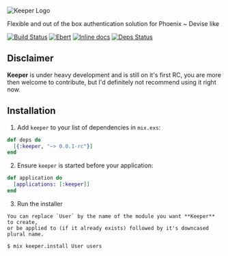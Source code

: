 ![Keeper Logo](http://joaomdmoura.com/assets/new_keeper.png)

Flexible and out of the box authentication solution for Phoenix ~ Devise like

[![Build Status](https://travis-ci.org/joaomdmoura/keeper.svg?branch=master)](https://travis-ci.org/joaomdmoura/keeper)
[![Ebert](https://ebertapp.io/github/joaomdmoura/keeper.svg)](https://ebertapp.io/github/joaomdmoura/keeper)
[![Inline docs](http://inch-ci.org/github/joaomdmoura/keeper.svg)](http://inch-ci.org/github/joaomdmoura/keeper)
[![Deps Status](https://beta.hexfaktor.org/badge/all/github/joaomdmoura/keeper.svg)](https://beta.hexfaktor.org/github/joaomdmoura/keeper)

## Disclaimer
**Keeper** is under heavy development and is still on it's first RC, you are more then welcome to contribute, but I'd definitely not recommend using it right now.

## Installation

  1. Add `keeper` to your list of dependencies in `mix.exs`:

```elixir
def deps do
  [{:keeper, "~> 0.0.1-rc"}]
end
```

  2. Ensure `keeper` is started before your application:

```elixir
def application do
  [applications: [:keeper]]
end
```

  3. Run the installer

    You can replace `User` by the name of the module you want **Keeper** to create,
    or be applied to (if it already exists) followed by it's downcased plural name.
```
$ mix keeper.install User users
```
